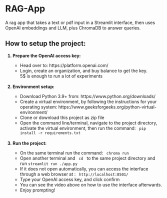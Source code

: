 # RAG-App
A rag app that takes a text or pdf input in a Streamlit interface, then uses OpenAI embeddings and LLM, plus ChromaDB to answer queries.

## How to setup the project:
<ol>
  <b>
    <li>
      Prepare the OpenAI access key:
    </li>
  </b>
  
  <ul>
    <li>
      Head over to: https://platform.openai.com/
    </li>
    <li>
      Login, create an organization, and buy balance to get the key.<Br> 5$ is enough to run a lot of experiments
    </li>
  </ul>
<Br>
  <b>
    <li>
      Environment setup:
    </li>
  </b>

  <ul>
    <li>
      Download Python 3.9+ from: https://www.python.org/downloads/
    </li>
    <li>
      Create a virtual environment, by following the instructions for your operating system: https://www.geeksforgeeks.org/python-virtual-environment/
    </li>
    <li>
      Clone or download this project as zip file
    </li>
    <li>
      Open the command line/terminal, navigate to the project directory, activate the virtual environment, then run the command: <code> pip install -r requirements.txt </code>
    </li>
    
  </ul>
<Br>
  <b>
    <li>
      Run the project:
    </li>
  </b>

  <ul>
  <li>
       On the same terminal run the command: <code> chroma run </code>
    </li>
    <li>
      Open another terminal and <code> cd </code> to the same project directory and run <code>streamlit run ./app.py</code>
    </li>
    <li>
      If it does not open automatically, you can access the interface through a web browser at : <code> http://localhost:8501/ </code>
    </li>
    <li>
      Type your OpenAI access key, and click confirm
    </li>
    <li>
      You can see the video above on how to use the interface afterwards.
    </li>
    <li>
      Enjoy prompting!
    </li>
  </ul>
  
</ol>


